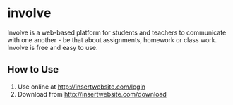 # involve

Involve is a web-based platform for students and teachers to communicate with one another - be that about assignments, homework or class work. Involve is free and easy to use.

## How to Use
1. Use online at http://insertwebsite.com/login
2. Download from http://insertwebsite.com/download
